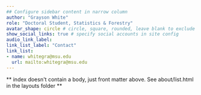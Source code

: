 ```yaml
---
## Configure sidebar content in narrow column
author: "Grayson White"
role: "Doctoral Student, Statistics & Forestry"
avatar_shape: circle # circle, square, rounded, leave blank to exclude
show_social_links: true # specify social accounts in site config
audio_link_label: 
link_list_label: "Contact"
link_list: 
- name: whitegra@msu.edu
  url: mailto:whitegra@msu.edu
---
```


** index doesn't contain a body, just front matter above.
See about/list.html in the layouts folder **